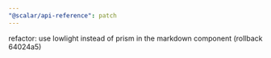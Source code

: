 ```yaml
---
"@scalar/api-reference": patch
---
```


refactor: use lowlight instead of prism in the markdown component (rollback 64024a5)
